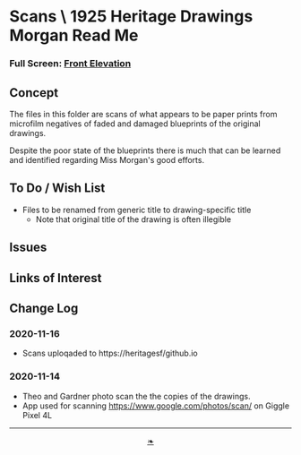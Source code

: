 # Scans \ 1925 Heritage Drawings Morgan Read Me

<!--@@@
<div style=height:300px;overflow:hidden;width:100%;resize:both; ><iframe src=https://heritagesf.github.io/scans/1925-heritage-drawings-morgan/1605381476865-4823b5a4-d178-45f7-bc30-9274dcf5d5ea.jpg height=100% width=100% ></iframe></div>
_1925 ~ Julia Morgan Front Elevation_
@@@-->

### Full Screen: [Front Elevation]( https://heritagesf.github.io/scans/1925-heritage-drawings-morgan/1605381476865-4823b5a4-d178-45f7-bc30-9274dcf5d5ea.jpg )


## Concept

The files in this folder are scans of what appears to be paper prints from microfilm negatives of faded and damaged blueprints of the original drawings.

Despite the poor state of the blueprints there is much that can be learned and identified regarding Miss Morgan's good efforts.


## To Do / Wish List

* Files to be renamed from generic title to drawing-specific title
	* Note that original title of the drawing is often illegible


## Issues


## Links of Interest


## Change Log

### 2020-11-16

* Scans uploqaded to https://heritagesf/github.io

### 2020-11-14

* Theo and Gardner photo scan the the copies of the drawings.
* App used for scanning https://www.google.com/photos/scan/ on Giggle Pixel 4L



***

<center><a href=javascript:window.scrollTo(0,0); class=aDingbat  title="Scroll to top" > ❧ </a></center>
